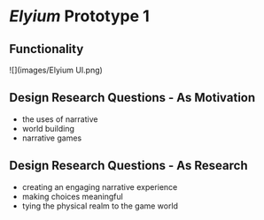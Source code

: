 # _Elyium_ Prototype 1

## Functionality

![](images/Elyium UI.png)

## Design Research Questions - As Motivation

- the uses of narrative
- world building
- narrative games

## Design Research Questions - As Research

- creating an engaging narrative experience
- making choices meaningful
- tying the physical realm to the game world